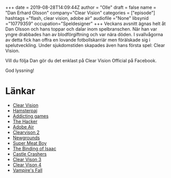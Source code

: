 +++
date = 2019-08-28T14:09:44Z
author = "Olle"
draft = false
name = "Dan Erhard Olsson"
company="Clear Vision"
categories = ["episode"]
hashtags ="flash, clear vision, adobe air"
audiofile ="None"
libsynid ="10779359"
occupation="Speldesigner"
+++ 
Veckans avsnitt ägnas helt åt Dan Olsson och hans toppar och dalar inom spelbranschen. När han var yngre drabbades han av blodförgiftning och var nära döden. I svallvågorna av detta fick han offra en lovande fotbollskarriär men förälskade sig i spelutveckling. Under sjukdomstiden skapades även hans första spel: Clear Vision.

Vill du följa Dan gör du det enklast på Clear Vision Official på Facebook.

God lyssning!

# Länkar
* [Clear Vision](https://www.addictinggames.com/shooting-games/clearvision.jsp)
* [Hamsterpaj](http://www.hamsterpaj.net/)
* [Addicting games](http://addictinggames.com/)
* [The Hacker](https://www.addictinggames.com/puzzle-games/the-hacker-game.jsp)
* [Adobe Air](https://www.adobe.com/products/air.html)
* [Clearvison 2](https://www.youtube.com/watch?v=Jp2DXOhTXjM)
* [Newgrounds](https://www.newgrounds.com/)
* [Super Meat Boy](https://www.youtube.com/watch?v=OEcBTND0r7M)
* [The Binding of Isaac](https://www.youtube.com/watch?v=uV-w-Zf-mc8)
* [Castle Crashers](https://www.youtube.com/watch?v=pJOUCwf6-N4)
* [Clear Vison 3](https://www.youtube.com/watch?v=VD9yDRJBr7E)
* [Clear Vison 4](https://www.youtube.com/watch?v=JUXzPYqgYz4)
* [Vampire's Fall](https://www.youtube.com/watch?reload=9&v=TFnK7Gl5xPc)
